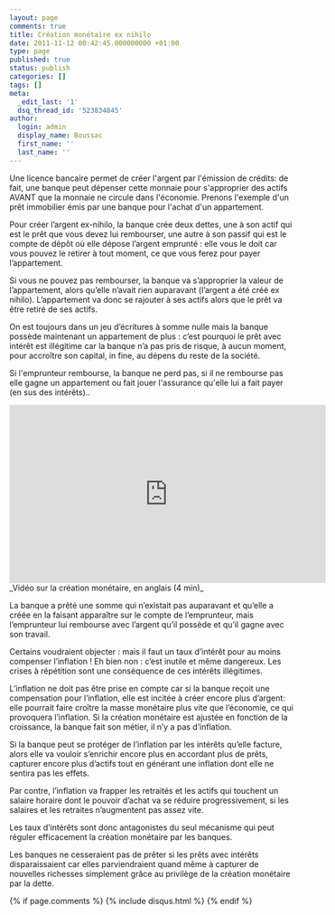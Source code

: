 ```yaml
---
layout: page
comments: true
title: Création monétaire ex nihilo
date: 2011-11-12 00:42:45.000000000 +01:00
type: page
published: true
status: publish
categories: []
tags: []
meta:
  _edit_last: '1'
  dsq_thread_id: '523834845'
author:
  login: admin
  display_name: Boussac
  first_name: ''
  last_name: ''
---
```

Une licence bancaire permet de créer l'argent par l'émission de crédits: de fait, une banque peut dépenser cette monnaie pour s'approprier des actifs AVANT que la monnaie ne circule dans l'économie.
Prenons l'exemple d'un prêt immobilier émis par une banque pour l'achat d'un appartement.

Pour créer l’argent ex-nihilo, la banque crée deux dettes, une à son actif qui est le prêt que vous devez lui rembourser, une autre à son passif qui est le compte de dépôt où elle dépose l’argent emprunté : elle vous le doit car vous pouvez le retirer à tout moment, ce que vous ferez pour payer l’appartement.

Si vous ne pouvez pas rembourser, la banque va s’approprier la valeur de l’appartement, alors qu’elle n’avait rien auparavant (l’argent a été créé ex nihilo). L’appartement va donc se rajouter à ses actifs alors que le prêt va être retiré de ses actifs.

On est toujours dans un jeu d’écritures à somme nulle mais la banque possède maintenant un appartement de plus : c’est pourquoi le prêt avec intérêt est illégitime car la banque n’a pas pris de risque, à aucun moment, pour accroître son capital, in fine, au dépens du reste de la société.

Si l'emprunteur rembourse, la banque ne perd pas, si il ne rembourse pas elle gagne un appartement ou fait jouer l'assurance qu'elle lui a fait payer (en sus des intérêts)..

<iframe width="560" height="315" src="http://www.youtube.com/embed/hx16a72j__8?rel=0" frameborder="0" allowfullscreen></iframe>
_Vidéo sur la création monétaire, en anglais (4 min)_

La banque a prêté une somme qui n’existait pas auparavant et qu’elle a créée en la faisant apparaître sur le compte de l’emprunteur, mais l’emprunteur lui rembourse avec l’argent qu’il possède et qu’il gagne avec son travail.

Certains voudraient objecter : mais il faut un taux d’intérêt pour au moins compenser l’inflation ! Eh bien non : c’est inutile et même dangereux. Les crises à répétition sont une conséquence de ces intérêts illégitimes.

L’inflation ne doit pas être prise en compte car si la banque reçoit une compensation pour l’inflation, elle est incitée à créer encore plus d’argent: elle pourrait faire croître la masse monétaire plus vite que l’économie, ce qui provoquera l’inflation. Si la création monétaire est ajustée en fonction de la croissance, la banque fait son métier, il n’y a pas d’inflation.

Si la banque peut se protéger de l’inflation par les intérêts qu’elle facture, alors elle va vouloir s’enrichir encore plus en accordant plus de prêts, capturer encore plus d’actifs tout en générant une inflation dont elle ne sentira pas les effets.

Par contre, l’inflation va frapper les retraités et les actifs qui touchent un salaire horaire dont le pouvoir d’achat va se réduire progressivement, si les salaires et les retraites n’augmentent pas assez vite.

Les taux d’intérêts sont donc antagonistes du seul mécanisme qui peut réguler efficacement la création monétaire par les banques.

Les banques ne cesseraient pas de prêter si les prêts avec intérêts disparaissaient car elles parviendraient quand même à capturer de nouvelles richesses simplement grâce au privilège de la création monétaire par la dette.

{% if page.comments %}
	{% include disqus.html %}
{% endif %}
